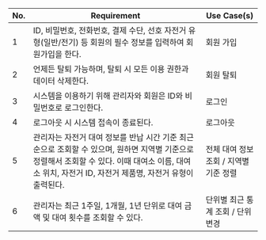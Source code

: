 | No. | Requirement                                                                                                                                                                                              | Use Case(s)                            |
| --- | -------------------------------------------------------------------------------------------------------------------------------------------------------------------------------------------------------- | -------------------------------------- |
| 1   | ID, 비밀번호, 전화번호, 결제 수단, 선호 자전거 유형(일반/전기) 등 회원의 필수 정보를 입력하여 회원가입을 한다.                                                                                           | 회원 가입                              |
| 2   | 언제든 탈퇴 가능하며, 탈퇴 시 모든 이용 권한과 데이터 삭제한다.                                                                                                                                          | 회원 탈퇴                              |
| 3   | 시스템을 이용하기 위해 관리자와 회원은 ID와 비밀번호로 로그인한다.                                                                                                                                       | 로그인                                 |
| 4   | 로그아웃 시 시스템 접속이 종료된다.                                                                                                                                                                      | 로그아웃                               |
| 5   | 관리자는 자전거 대여 정보를 반납 시간 기준 최근순으로 조회할 수 있으며, 원하면 지역별 기준으로 정렬해서 조회할 수 있다. 이때 대여소 이름, 대여소 위치, 자전거 ID, 자전거 제품명, 자전거 유형이 출력된다. | 전체 대여 정보 조회 / 지역별 기준 정렬 |
| 6   | 관리자는 최근 1주일, 1개월, 1년 단위로 대여 금액 및 대여 횟수를 조회할 수 있다.                                                                                                                          | 단위별 최근 통계 조회 / 단위 변경      |
